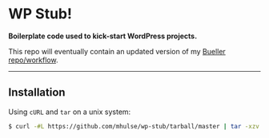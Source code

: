 # WP Stub!

**Boilerplate code used to kick-start WordPress projects.**

This repo will eventually contain an updated version of my [Bueller repo/workflow](https://github.com/mhulse/bueller).

---

## Installation

Using `cURL` and `tar` on a unix system:

```bash
$ curl -#L https://github.com/mhulse/wp-stub/tarball/master | tar -xzv --strip-components 1 --exclude=*/{.git*,.editor*,README.*,LICENSE,*.sublime*}
```
